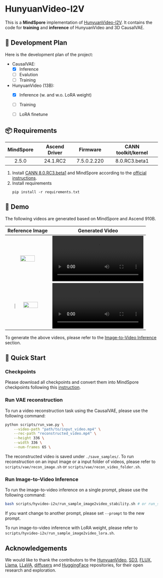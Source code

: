 # HunyuanVideo-I2V

This is a **MindSpore** implementation of [HunyuanVideo-I2V](https://github.com/Tencent/HunyuanVideo-I2V). It contains the code for **training** and **inference** of HunyuanVideo and 3D CausalVAE.


## 📑 Development Plan

Here is the development plan of the project:

- CausalVAE:
    - [x] Inference
    - [ ] Evalution
    - [ ] Training
- HunyuanVideo (13B):
    - [x] Inference (w. and w.o. LoRA weight)
    - [ ] Training
    - [ ] LoRA finetune



## 📦 Requirements


<div align="center">

| MindSpore | Ascend Driver |  Firmware   | CANN toolkit/kernel |
|:---------:|:-------------:|:-----------:|:-------------------:|
|   2.5.0   |  24.1.RC2     | 7.5.0.2.220 |  8.0.RC3.beta1      |

</div>

1. Install
   [CANN 8.0.RC3.beta1](https://www.hiascend.com/developer/download/community/result?module=cann&cann=8.0.RC3.beta1)
   and MindSpore according to the [official instructions](https://www.mindspore.cn/install).
2. Install requirements
    ```shell
    pip install -r requirements.txt
    ```
## 🎥 Demo

The following videos are generated based on MindSpore and Ascend 910B.

|  Reference Image | Generated Video |
|:----------------:|:----------------:|
| <img src="https://github.com/user-attachments/assets/c385a11f-60c7-4919-b0f1-bc5e715f673c" width="60%">         |  <video src="https://github.com/user-attachments/assets/7dcf295d-4356-4490-b281-ec1d5d69866b" width="100%"> </video>        |
｜ <img src="https://github.com/user-attachments/assets/c385a11f-60c7-4919-b0f1-bc5e715f673c" width="60%">         |       <video src="https://github.com/user-attachments/assets/73315093-5c58-4b2c-8231-154f36124f76" width="100%"> </video>        |

To generate the above videos, please refer to the [Image-to-Video Inference](#run-image-to-video-inference) section.

## 🚀 Quick Start

### Checkpoints

Please download all checkpoints and convert them into MindSpore checkpoints following this [instruction](./ckpts/README.md).

### Run VAE reconstruction

To run a video reconstruction task using the CausalVAE, please use the following command:
```bash
python scripts/run_vae.py \
    --video-path "path/to/input_video.mp4" \
    --rec-path "reconstructed_video.mp4" \
    --height 336 \
    --width 336 \
    --num-frames 65 \
```
The reconstructed video is saved under `./save_samples/`. To run reconstruction on an input image or a input folder of videos, please refer to `scripts/vae/recon_image.sh` or `scripts/vae/recon_video_folder.sh`.


<!-- ### Run Text-to-Video Inference

To run the text-to-video inference on a single prompt, please use the following command:
```bash
bash scripts/hyvideo/run_t2v_sample.sh
```
If you want change to another prompt, please set `--prompt` to the new prompt. -->

### Run Image-to-Video Inference

To run the image-to-video inference on a single prompt, please use the following command:
```bash
bash scripts/hyvideo-i2v/run_sample_image2video_stability.sh # or run_sample_image2video_dynamic.sh
```
If you want change to another prompt, please set `--prompt` to the new prompt.

To run image-to-video inference with LoRA weight, please refer to `scripts/hyvideo-i2v/run_sample_image2video_lora.sh`.


## Acknowledgements

We would like to thank the contributors to the [HunyuanVideo](https://arxiv.org/abs/2412.03603), [SD3](https://huggingface.co/stabilityai/stable-diffusion-3-medium), [FLUX](https://github.com/black-forest-labs/flux), [Llama](https://github.com/meta-llama/llama), [LLaVA](https://github.com/haotian-liu/LLaVA), [diffusers](https://github.com/huggingface/diffusers) and [HuggingFace](https://huggingface.co) repositories, for their open research and exploration.
